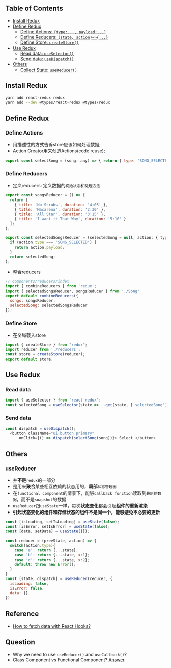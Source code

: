 
## Table of Contents
- [Install Redux](#install-redux)
- [Define Redux](#define-redux)
  - [Define Actions: `{type:..., payload:...}`](#define-actions)
  - [Define Reducers: `(state, action)=>{...}`](#define-reducers)
  - [Define Store: `createStore()`](#define-store)
- [Use Redux](#use-redux)
  - [Read data: `useSelector()`](#read-data)
  - [Send data: `useDispatch()`](#send-data)
- [Others](#others)
  - [Collect State: `useReducer()`](#usereducer)

<!-- END doctoc generated TOC please keep comment here to allow auto update -->
## Install Redux
```sh
yarn add react-redux redux
yarn add --dev @types/react-redux @types/redux
```
## Define Redux
###  Define Actions
- 用描述性的方式告诉store应该如何处理数据;
- Action Creator用来创造Actions(code reuse);
```javascript
export const selectSong = (song: any) => { return { type: 'SONG_SELECTED', payload: song } }; 
```

### Define Reducers
- 定义reducers: 定义数据的`初始状态`和`处理方法`
```javascript
export const songsReducer = () => {
  return [
    { title: 'No Scrubs', duration: '4:05' },
    { title: 'Macarena', duration: '2:30' },
    { title: 'All Star', duration: '3:15' },
    { title: 'I want it That Way', duration: '5:10' }
  ];
};

export const selectedSongsReducer = (selectedSong = null, action: { type: string, payload: any }) => {
  if (action.type === 'SONG_SELECTED') {
    return action.payload;
  }
  return selectedSong;
};
```

- 整合reducers
```javascript
// components/reducers/index
import { combineReducers } from 'redux';
import { selectedSongsReducer, songsReducer } from './Song'
export default combineReducers({
  songs: songsReducer,
  selectedSong: selectedSongsReducer
});
```

### Define Store
- 在全局载入store
```javascript
import { createStore } from "redux";
import reducer from './reducers';
const store = createStore(reducer);
export default store;
```

## Use Redux
### Read data
```javascript
import { useSelector } from 'react-redux';
const selectedSong = useSelector(state => _.get(state, ['selectedSong'], null));
```

### Send data
```javascript
const dispatch = useDispatch();
  <button className="ui button primary" 
      onClick={() => dispatch(selectSong(song))}> Select </button>
```

## Others
### useReducer
- 并**不是**`redux`的一部分
- 是用来**聚合**某些相互依赖的状态用的，**局部**`状态管理器`
- 在`functional component`的情景下，能够`callback function`读取到`最新的数据`，而不是`snapshot`的数据
- `useReducer`跟`useState`一样，每次**状态变化**都会引起**组件的重新渲染**
- **引起状态变化的组件和存储状态的组件不是同一个，能够避免不必要的更新**
```javascript
const [isLoading, setIsLoading] = useState(false);
const [isError, setIsError] = useState(false);
const [data, setData] = useState({});
```
```javascript
const reducer = (prevState, action) => {
  switch(action.type){
    case 'a': return {...state};
    case 'b': return {...state, x:1};
    case 'c': return {...state, x:2};
    default: throw new Error();
  }
}
const [state, dispatch] = useReducer(reducer, {
  isLoading: false,
  isError: false,
  data: {}
})
```

## Reference
- [How to fetch data with React Hooks?](https://www.robinwieruch.de/react-hooks-fetch-data)

## Question
- Why we need to use `useReducer()` and `useCallback()`?
- Class Component vs Functional Component? [Answer](https://overreacted.io/zh-hans/how-are-function-components-different-from-classes/)

